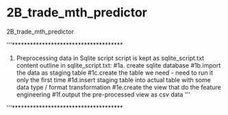 # 2B_trade_mth_predictor
2B_trade_mth_predictor

'''*************************************
1. Preprocessing data in Sqlite script
script is kept as sqlite_script.txt
content outline in sqlite_script.txt:
#1a. create sqlite database
#1b.import the data as staging table
#1c.create the table we need - need to run it only the first time
#1d.insert staging table into actual table with some data type / format transformation
#1e.create the view that do the feature engineering
#1f.output the pre-processed view as csv data
'''

'''*************************************
